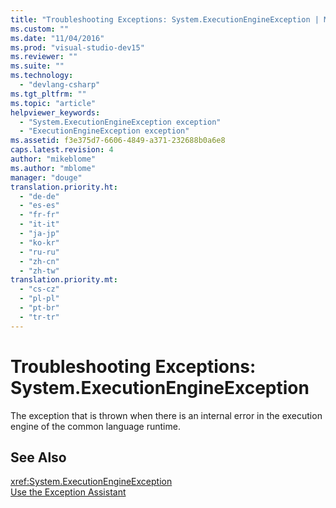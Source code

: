 ```yaml
---
title: "Troubleshooting Exceptions: System.ExecutionEngineException | Microsoft Docs"
ms.custom: ""
ms.date: "11/04/2016"
ms.prod: "visual-studio-dev15"
ms.reviewer: ""
ms.suite: ""
ms.technology: 
  - "devlang-csharp"
ms.tgt_pltfrm: ""
ms.topic: "article"
helpviewer_keywords: 
  - "System.ExecutionEngineException exception"
  - "ExecutionEngineException exception"
ms.assetid: f3e375d7-6606-4849-a371-232688b0a6e8
caps.latest.revision: 4
author: "mikeblome"
ms.author: "mblome"
manager: "douge"
translation.priority.ht: 
  - "de-de"
  - "es-es"
  - "fr-fr"
  - "it-it"
  - "ja-jp"
  - "ko-kr"
  - "ru-ru"
  - "zh-cn"
  - "zh-tw"
translation.priority.mt: 
  - "cs-cz"
  - "pl-pl"
  - "pt-br"
  - "tr-tr"
---
```

# Troubleshooting Exceptions: System.ExecutionEngineException
The exception that is thrown when there is an internal error in the execution engine of the common language runtime.  
  
## See Also  
 <xref:System.ExecutionEngineException>   
 [Use the Exception Assistant](../Topic/How%20to:%20Use%20the%20Exception%20Assistant.md)